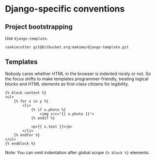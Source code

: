 # Django-specific conventions

## Project bootstrapping

Use `django-template`.

```
cookiecutter git@bitbucket.org:makimo/django-template.git
```

## Templates

Nobody cares whether HTML in the browser is indented nicely or not. So the
focus shifts to make templates programmer-friendly, treating logical blocks 
and HTML elements as first-class citizens for legibility.

```
{% block content %}
<ul>
    {% for x in y %}
        <li>
            {% if x.photo %}
                <img src="{{ x.photo }}">
            {% endif %}

            <p>{{ x.text }}</p>
        </li>
    {% endfor %}
</ul>
{% endblock %}
```

Note: You can omit indentation after global scope `{% block %}` elements.
